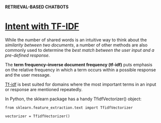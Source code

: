#### RETRIEVAL-BASED CHATBOTS
# [Intent with TF-IDF](https://www.codecademy.com/paths/build-chatbots-with-python/tracks/retrieval-based-chatbots/modules/retrieval-based-chatbots/lessons/retrieval-based-chatbots/exercises/chatbots-intent-tfidf)
While the number of shared words is an intuitive way to think about the *similarity between two documents*, a number of other methods are also commonly used to determine the *best match between the user input and a pre-defined response*.

The **term frequency–inverse document frequency (tf-idf)** puts emphasis on the relative frequency in which a term occurs within a possible response and the user message. 

[Tf-idf](https://github.com/lendoo73/Challenge-Project-of-CodeCademy/tree/master/python/Build_Chatbots_with_Python/Retrieval_Based_Chatbots/Term_frequency_inverse_document_frequency) is best suited for domains where the most important terms in an input or response are mentioned repeatedly.

In Python, the sklearn package has a handy TfidfVectorizer() object:
```
from sklearn.feature_extraction.text import TfidfVectorizer

vectorizer = TfidfVectorizer()
```
